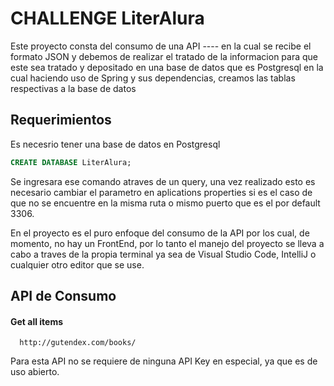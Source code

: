 # CHALLENGE LiterAlura

Este proyecto consta del consumo de una API ---- en la cual se recibe el formato JSON y debemos de realizar el tratado de la informacion para que este sea tratado y depositado en una base de datos que es Postgresql en la cual haciendo uso de Spring y sus dependencias, creamos las tablas respectivas a la base de datos


## Requerimientos
Es necesrio tener una base de datos en Postgresql

```sql
CREATE DATABASE LiterAlura;
```

Se ingresara ese comando atraves de un query, una vez realizado esto es necesario cambiar el parametro en aplications properties si es el caso de que no se encuentre en la misma ruta o mismo puerto que es el por default 3306.

En el proyecto es el puro enfoque del consumo de la API por los cual, de momento, no hay un FrontEnd, por lo tanto el manejo del proyecto se lleva a cabo a traves de la propia terminal ya sea de Visual Studio Code, IntelliJ o cualquier otro editor que se use.
## API de Consumo

#### Get all items

```http
  http://gutendex.com/books/
```
Para esta API no se requiere de ninguna API Key en especial, ya que es de uso abierto.


